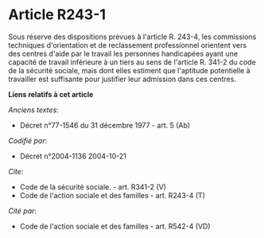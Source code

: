 # Article R243-1

Sous réserve des dispositions prévues à l'article R. 243-4, les commissions techniques d'orientation et de reclassement
professionnel orientent vers des centres d'aide par le travail les personnes handicapées ayant une capacité de travail
inférieure à un tiers au sens de l'article R. 341-2 du code de la sécurité sociale, mais dont elles estiment que l'aptitude
potentielle à travailler est suffisante pour justifier leur admission dans ces centres.

**Liens relatifs à cet article**

_Anciens textes_:

  - Décret n°77-1546 du 31 décembre 1977 - art. 5 (Ab)

_Codifié par_:

  - Décret n°2004-1136 2004-10-21

_Cite_:

  - Code de la sécurité sociale. - art. R341-2 (V)
  - Code de l'action sociale et des familles - art. R243-4 (T)

_Cité par_:

  - Code de l'action sociale et des familles - art. R542-4 (VD)
